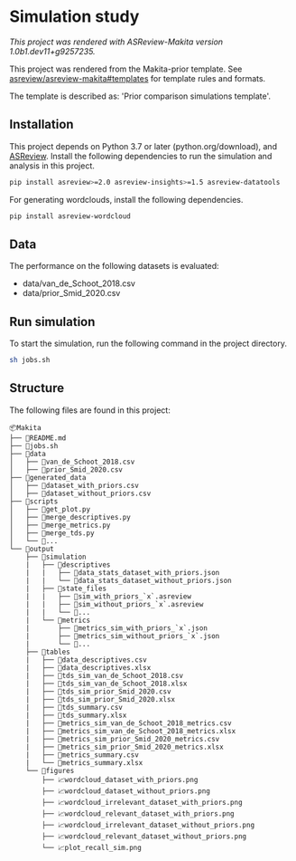 # Simulation study

*This project was rendered with ASReview-Makita version 1.0b1.dev11+g9257235.*

This project was rendered from the Makita-prior template. See [asreview/asreview-makita#templates](https://github.com/asreview/asreview-makita#templates) for template rules and formats.

The template is described as: 'Prior comparison simulations template'.

## Installation

This project depends on Python 3.7 or later (python.org/download), and [ASReview](https://asreview.nl/download/). Install the following dependencies to run the simulation and analysis in this project.

```sh
pip install asreview>=2.0 asreview-insights>=1.5 asreview-datatools
```

For generating wordclouds, install the following dependencies.

```sh
pip install asreview-wordcloud
```

## Data

The performance on the following datasets is evaluated:

- data/van_de_Schoot_2018.csv
- data/prior_Smid_2020.csv

## Run simulation

To start the simulation, run the following command in the project directory.

```sh
sh jobs.sh
```

## Structure

The following files are found in this project:

    📦Makita
    ├── 📜README.md
    ├── 📜jobs.sh
    ├── 📂data
    │   ├── 📜van_de_Schoot_2018.csv
    │   ├── 📜prior_Smid_2020.csv
    ├── 📂generated_data
    │   ├── 📜dataset_with_priors.csv
    │   ├── 📜dataset_without_priors.csv
    ├── 📂scripts
    │   ├── 📜get_plot.py
    │   ├── 📜merge_descriptives.py
    │   ├── 📜merge_metrics.py
    │   ├── 📜merge_tds.py
    │   └── 📜...
    └── 📂output
        ├── 📂simulation
        |   ├── 📂descriptives
        |   |   ├── 📜data_stats_dataset_with_priors.json
        |   |   └── 📜data_stats_dataset_without_priors.json
        |   ├── 📂state_files
        |   |   ├── 📜sim_with_priors_`x`.asreview
        |   |   ├── 📜sim_without_priors_`x`.asreview
        |   |   └── 📜...
        |   └── 📂metrics
        |       ├── 📜metrics_sim_with_priors_`x`.json
        |       ├── 📜metrics_sim_without_priors_`x`.json
        |       └── 📜...
        ├── 📂tables
        |   ├── 📜data_descriptives.csv
        |   ├── 📜data_descriptives.xlsx
        |   ├── 📜tds_sim_van_de_Schoot_2018.csv
        |   ├── 📜tds_sim_van_de_Schoot_2018.xlsx
        |   ├── 📜tds_sim_prior_Smid_2020.csv
        |   ├── 📜tds_sim_prior_Smid_2020.xlsx
        |   ├── 📜tds_summary.csv
        |   ├── 📜tds_summary.xlsx
        |   ├── 📜metrics_sim_van_de_Schoot_2018_metrics.csv
        |   ├── 📜metrics_sim_van_de_Schoot_2018_metrics.xlsx
        |   ├── 📜metrics_sim_prior_Smid_2020_metrics.csv
        |   ├── 📜metrics_sim_prior_Smid_2020_metrics.xlsx
        |   ├── 📜metrics_summary.csv
        |   └── 📜metrics_summary.xlsx
        └── 📂figures
            ├── 📈wordcloud_dataset_with_priors.png
            ├── 📈wordcloud_dataset_without_priors.png
            ├── 📈wordcloud_irrelevant_dataset_with_priors.png
            ├── 📈wordcloud_relevant_dataset_with_priors.png
            ├── 📈wordcloud_irrelevant_dataset_without_priors.png
            ├── 📈wordcloud_relevant_dataset_without_priors.png
            └── 📈plot_recall_sim.png

